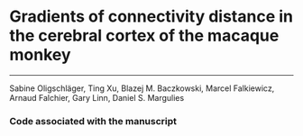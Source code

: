 # Gradients of connectivity distance in the cerebral cortex of the macaque monkey

----------------------------------------------------------------------------------
Sabine Oligschläger, Ting Xu, Blazej M. Baczkowski, Marcel Falkiewicz, Arnaud Falchier, Gary Linn, Daniel S. Margulies


### Code associated with the manuscript
